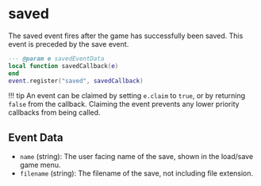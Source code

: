 # saved

The saved event fires after the game has successfully been saved. This event is preceded by the save event.

```lua
--- @param e savedEventData
local function savedCallback(e)
end
event.register("saved", savedCallback)
```

!!! tip
	An event can be claimed by setting `e.claim` to `true`, or by returning `false` from the callback. Claiming the event prevents any lower priority callbacks from being called.

## Event Data

* `name` (string): The user facing name of the save, shown in the load/save game menu.
* `filename` (string): The filename of the save, not including file extension.

